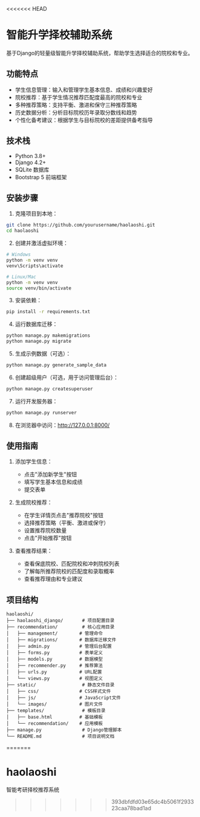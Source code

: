 <<<<<<< HEAD
# 智能升学择校辅助系统

基于Django的轻量级智能升学择校辅助系统，帮助学生选择适合的院校和专业。

## 功能特点

- 学生信息管理：输入和管理学生基本信息、成绩和兴趣爱好
- 院校推荐：基于学生情况推荐匹配度最高的院校和专业
- 多种推荐策略：支持平衡、激进和保守三种推荐策略
- 历史数据分析：分析目标院校历年录取分数线和趋势
- 个性化备考建议：根据学生与目标院校的差距提供备考指导

## 技术栈

- Python 3.8+
- Django 4.2+
- SQLite 数据库
- Bootstrap 5 前端框架

## 安装步骤

1. 克隆项目到本地：

```bash
git clone https://github.com/yourusername/haolaoshi.git
cd haolaoshi
```

2. 创建并激活虚拟环境：

```bash
# Windows
python -m venv venv
venv\Scripts\activate

# Linux/Mac
python -m venv venv
source venv/bin/activate
```

3. 安装依赖：

```bash
pip install -r requirements.txt
```

4. 运行数据库迁移：

```bash
python manage.py makemigrations
python manage.py migrate
```

5. 生成示例数据（可选）：

```bash
python manage.py generate_sample_data
```

6. 创建超级用户（可选，用于访问管理后台）：

```bash
python manage.py createsuperuser
```

7. 运行开发服务器：

```bash
python manage.py runserver
```

8. 在浏览器中访问：http://127.0.0.1:8000/

## 使用指南

1. 添加学生信息：
   - 点击"添加新学生"按钮
   - 填写学生基本信息和成绩
   - 提交表单

2. 生成院校推荐：
   - 在学生详情页点击"推荐院校"按钮
   - 选择推荐策略（平衡、激进或保守）
   - 设置推荐院校数量
   - 点击"开始推荐"按钮

3. 查看推荐结果：
   - 查看保底院校、匹配院校和冲刺院校列表
   - 了解每所推荐院校的匹配度和录取概率
   - 查看推荐理由和专业建议

## 项目结构

```
haolaoshi/
├── haolaoshi_django/       # 项目配置目录
├── recommendation/         # 核心应用目录
│   ├── management/        # 管理命令
│   ├── migrations/        # 数据库迁移文件
│   ├── admin.py           # 管理后台配置
│   ├── forms.py           # 表单定义
│   ├── models.py          # 数据模型
│   ├── recommender.py     # 推荐算法
│   ├── urls.py            # URL配置
│   └── views.py           # 视图定义
├── static/                 # 静态文件目录
│   ├── css/               # CSS样式文件
│   ├── js/                # JavaScript文件
│   └── images/            # 图片文件
├── templates/              # 模板目录
│   ├── base.html          # 基础模板
│   └── recommendation/    # 应用模板
├── manage.py               # Django管理脚本
└── README.md               # 项目说明文档
```
=======
# haolaoshi
智能考研择校推荐系统
>>>>>>> 393dbfdfd03e65dc4b5061f293323caa78bad1ad
